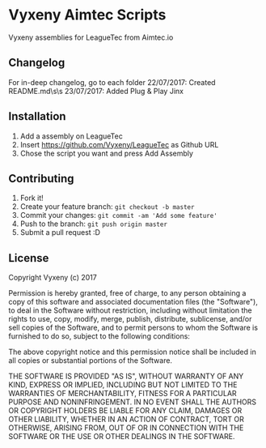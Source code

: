# Vyxeny Aimtec Scripts
Vyxeny assemblies for LeagueTec from Aimtec.io

## Changelog
For in-deep changelog, go to each folder
22/07/2017: Created README.md\s\s
23/07/2017: Added Plug & Play Jinx

## Installation
1. Add a assembly on LeagueTec
2. Insert https://github.com/Vyxeny/LeagueTec as Github URL
3. Chose the script you want and press Add Assembly

## Contributing
1. Fork it!
2. Create your feature branch: `git checkout -b master`
3. Commit your changes: `git commit -am 'Add some feature'`
4. Push to the branch: `git push origin master`
5. Submit a pull request :D

## License
Copyright Vyxeny (c) 2017 

Permission is hereby granted, free of charge, to any person obtaining a copy
of this software and associated documentation files (the "Software"), to deal
in the Software without restriction, including without limitation the rights
to use, copy, modify, merge, publish, distribute, sublicense, and/or sell
copies of the Software, and to permit persons to whom the Software is
furnished to do so, subject to the following conditions:

The above copyright notice and this permission notice shall be included in all
copies or substantial portions of the Software.

THE SOFTWARE IS PROVIDED "AS IS", WITHOUT WARRANTY OF ANY KIND, EXPRESS OR
IMPLIED, INCLUDING BUT NOT LIMITED TO THE WARRANTIES OF MERCHANTABILITY,
FITNESS FOR A PARTICULAR PURPOSE AND NONINFRINGEMENT. IN NO EVENT SHALL THE
AUTHORS OR COPYRIGHT HOLDERS BE LIABLE FOR ANY CLAIM, DAMAGES OR OTHER
LIABILITY, WHETHER IN AN ACTION OF CONTRACT, TORT OR OTHERWISE, ARISING FROM,
OUT OF OR IN CONNECTION WITH THE SOFTWARE OR THE USE OR OTHER DEALINGS IN THE
SOFTWARE.

